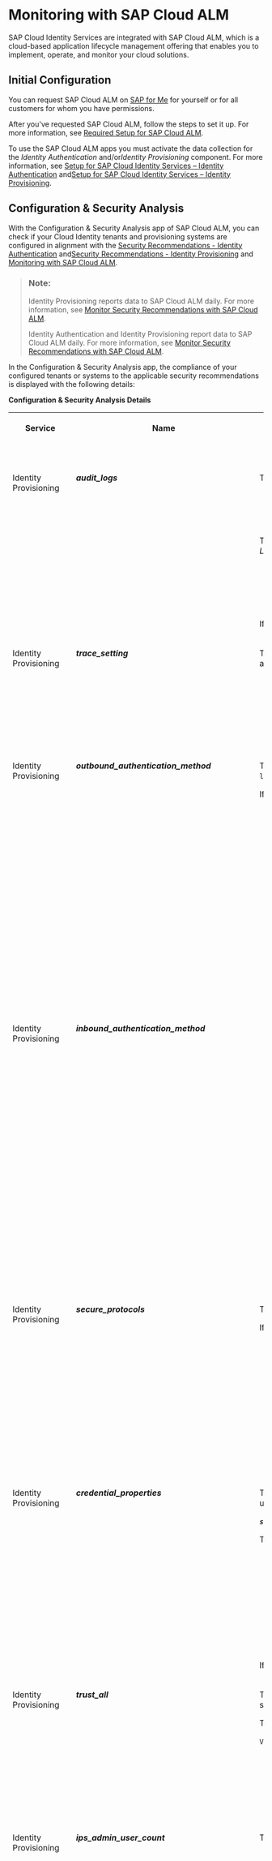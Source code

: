 <!-- loiobc835e53b13c4b4d885013a79a1294f4 -->

# Monitoring with SAP Cloud ALM

SAP Cloud Identity Services are integrated with SAP Cloud ALM, which is a cloud-based application lifecycle management offering that enables you to implement, operate, and monitor your cloud solutions.



<a name="loiobc835e53b13c4b4d885013a79a1294f4__section_xxv_cg1_ybc"/>

## Initial Configuration

You can request SAP Cloud ALM on [SAP for Me](https://me.sap.com/) for yourself or for all customers for whom you have permissions.

After you've requested SAP Cloud ALM, follow the steps to set it up. For more information, see [Required Setup for SAP Cloud ALM](https://help.sap.com/docs/cloud-alm/setup-administration/required-setup).

To use the SAP Cloud ALM apps you must activate the data collection for the *Identity Authentication* and/or*Identity Provisioning* component. For more information, see [Setup for SAP Cloud Identity Services – Identity Authentication](https://support.sap.com/en/alm/sap-cloud-alm/operations/expert-portal/setup-managed-services/calm-setup-ia.html) and[Setup for SAP Cloud Identity Services – Identity Provisioning](https://support.sap.com/en/alm/sap-cloud-alm/operations/expert-portal/setup-managed-services/calm-setup-ip.html).



<a name="loiobc835e53b13c4b4d885013a79a1294f4__section_ojk_1sq_wbc"/>

## Configuration & Security Analysis

With the Configuration & Security Analysis app of SAP Cloud ALM, you can check if your Cloud Identity tenants and provisioning systems are configured in alignment with the [Security Recommendations - Identity Authentication](https://help.sap.com/docs/BTP/c8a9bb59fe624f0981efa0eff2497d7d/531f33def8074ccdb6f1f784a34dafcb.html?seclist-index=BTP-IAS) and[Security Recommendations - Identity Provisioning](https://help.sap.com/docs/btp/sap-btp-security-recommendations-c8a9bb59fe624f0981efa0eff2497d7d/sap-btp-security-recommendations?seclist-index=BTP-IPS&version=Cloud) and [Monitoring with SAP Cloud ALM](monitoring-with-sap-cloud-alm-bc835e5.md).

> ### Note:  
> Identity Provisioning reports data to SAP Cloud ALM daily. For more information, see [Monitor Security Recommendations with SAP Cloud ALM](https://help.sap.com/docs/btp/sap-btp-security-recommendations-c8a9bb59fe624f0981efa0eff2497d7d/monitor-security-recommendations-with-sap-cloud-alm?version=Cloud).
> 
> Identity Authentication and Identity Provisioning report data to SAP Cloud ALM daily. For more information, see [Monitor Security Recommendations with SAP Cloud ALM](https://help.sap.com/docs/btp/sap-btp-security-recommendations-c8a9bb59fe624f0981efa0eff2497d7d/monitor-security-recommendations-with-sap-cloud-alm?version=Cloud).

In the Configuration & Security Analysis app, the compliance of your configured tenants or systems to the applicable security recommendations is displayed with the following details:

**Configuration & Security Analysis Details**


<table>
<tr>
<th valign="top">

Service

</th>
<th valign="top">

Name

</th>
<th valign="top">

Value

</th>
<th valign="top">

Security Recommendation Status

</th>
<th valign="top">

Security Recommendation Index

</th>
</tr>
<tr>
<td valign="top">

Identity Provisioning

</td>
<td valign="top">

***audit\_logs***

</td>
<td valign="top">

The *Data Record* displays the number of configured OAuth clients.

> ### Caution:  
> The compliance check displays reliable data only for bundle tenants.

The *Data Record* displays the following information as displayed in the *Audit Logs* tab in the administration console for SAP Cloud Identity Services:

-   Tenant ID

-   Region

-   Subdomain


If there is no audit logs configuration, the value is empty.

</td>
<td valign="top">

*COMPLIANT* - in case there are audit logs configurations

*NONCOMPLIANT* in the following cases:

-   there is no audit log configuration

-   you have a standalone tenant




</td>
<td valign="top">

[BTP-IPS-0001](https://help.sap.com/docs/btp/sap-btp-security-recommendations-c8a9bb59fe624f0981efa0eff2497d7d/sap-btp-security-recommendations?seclist-index=BTP-IPS-0001&version=Cloud)

</td>
</tr>
<tr>
<td valign="top">

Identity Provisioning

</td>
<td valign="top">

***trace\_setting***

</td>
<td valign="top">

The *Data Record* displays the values set for the properties that enable logging and tracing for personal and sensitive data of the provisioned entities:

-   `ips.trace.failed.entity.content` = *<value\>*

-   `ips.trace.skipped.entity.content` = *<value\>*

-   `ips.trace.created.entity.content` = *<value\>*

-   `ips.trace.updated.entity.content` = *<value\>*




</td>
<td valign="top">

*COMPLIANT* - when all listed properties are set to *false*

*NONCOMPLIANT* – if one or more of these properties are set to *true*

</td>
<td valign="top">

[BTP-IPS-0002](https://help.sap.com/docs/btp/sap-btp-security-recommendations-c8a9bb59fe624f0981efa0eff2497d7d/sap-btp-security-recommendations?seclist-index=BTP-IPS-0002&version=Cloud)

</td>
</tr>
<tr>
<td valign="top">

Identity Provisioning

</td>
<td valign="top">

***outbound\_authentication\_method***

</td>
<td valign="top">

The *Data Record* displays the values set for the properties `Authentication` or `ldap.authentication`.

If there is no authentication property configured, the value is empty.

</td>
<td valign="top">

*COMPLIANT* in the following cases:

-   The system supports certificate authentication and the authentication property is set to *ClientCertificateAuthentication*.

-   The system supports **only** basic authentication and the `Authentication` property is set to *BasicAuthentication*.


*NONCOMPLIANT* in the following cases:

-   There is no authentication property configured.

-   The system supports certificate authentication, but the value of the `Authentication` property is different from *ClientCertificateAuthentication* or the certificate is not configured.




</td>
<td valign="top">

[BTP-IPS-0003](https://help.sap.com/docs/btp/sap-btp-security-recommendations-c8a9bb59fe624f0981efa0eff2497d7d/sap-btp-security-recommendations?seclist-index=BTP-IPS-0003&version=Cloud)

</td>
</tr>
<tr>
<td valign="top">

Identity Provisioning

</td>
<td valign="top">

***inbound\_authentication\_method***

</td>
<td valign="top">

-   *Basic Authentication*
-   *Certificate Authentication*
-   *default* - if the source system is not configured for real-time provisioning

> ### Note:  
> The compliance check is relevant on the tenant level.

> ### Note:  
> You must have an existing destination *IPS\_MANAGE\_AUTHORIZATIONS* to be able to preview reliable data and status for the recommendation.



</td>
<td valign="top">

*COMPLIANT* in the following cases:

-   The authentication type configured is certificate authentication.

-   Displayed by default for source systems that are not used for real-time provisioning.


There is a system user with configured certificate that possesses at least one of the roles: *Access Real-Time Provisioning API* or *Access Proxy System API*.

*NONCOMPLIANT* when:

There is no system user with configured certificate that possesses at least one of the roles: *Access Real-Time Provisioning API* or *Access Proxy System API*.

There is no configured destination *IPS\_MANAGE\_AUTHORIZATIONS* or its configuration is not correct.

</td>
<td valign="top">

[BTP-IPS-0004](https://help.sap.com/docs/btp/sap-btp-security-recommendations-c8a9bb59fe624f0981efa0eff2497d7d/sap-btp-security-recommendations?seclist-index=BTP-IPS-0004&version=Cloud)

</td>
</tr>
<tr>
<td valign="top">

Identity Provisioning

</td>
<td valign="top">

***secure\_protocols***

</td>
<td valign="top">

The *Data Record* displays the values of all configured `URL` properties.

If no URL properties are configured, the value is empty.

</td>
<td valign="top">

*COMPLIANT* in the following cases:

-   The system uses `ProxyType` *Internet* and the secure protocols used are *HTTPS* or *SSH*.

-   The system uses `ProxyType` *OnPremise*, hence insecure protocols are accepted.

-   If there are no `URL` properties configured.


*NONCOMPLIANT* when the system uses `ProxyType` *Internet* and the protocol is insecure \(for example *HTTP*\).

</td>
<td valign="top">

[BTP-IPS-0005](https://help.sap.com/docs/btp/sap-btp-security-recommendations-c8a9bb59fe624f0981efa0eff2497d7d/sap-btp-security-recommendations?seclist-index=BTP-IPS-0005&version=Cloud)

</td>
</tr>
<tr>
<td valign="top">

Identity Provisioning

</td>
<td valign="top">

***credential\_properties***

</td>
<td valign="top">

The check validates whether for the configuration of sensitive information are used credential properties. The information is displayed in the following format:

***`sensitive property` = <value\>***

The possible values are:

-   `true` - when the property is created as `Credential`

    For example, if you have configured `Password` as `Credential`, the result is `Password = true`

-   `false` - if the property is not created as `Credential`

    For example, if you have configured `ssh.password` as `Standard`, the result is `ssh.password = false`

    empty - if there are no sensitive properties configured


If there are no sensitive properties configured, the value is empty.

</td>
<td valign="top">

*COMPLIANT* in the following cases:

-   All sensitive properties are configured as type *Credential*.

-   There are no sensitive properties configured.


*NONCOMPLIANT* if one or more sensitive properties are configured as type *Standard*.

</td>
<td valign="top">

[BTP-IPS-0006](https://help.sap.com/docs/btp/sap-btp-security-recommendations-c8a9bb59fe624f0981efa0eff2497d7d/sap-btp-security-recommendations?seclist-index=BTP-IPS-0006&version=Cloud)

</td>
</tr>
<tr>
<td valign="top">

Identity Provisioning

</td>
<td valign="top">

***trust\_all***

</td>
<td valign="top">

The check evaluates whether the `TrustAll` property is used in productive scenarios.

The information is displayed in the following format:

`Value` = *<property value\>*

</td>
<td valign="top">

*COMPLIANT* when the property `TrustAll` is set to *false*.

*NONCOMPLIANT* - when the property `TrustAll` is set to *true*.

> ### Note:  
> The security compliance check is not supported for connectivity destinations in the SAP BTP cockpit.



</td>
<td valign="top">

[BTP-IPS-0007](https://help.sap.com/docs/btp/sap-btp-security-recommendations-c8a9bb59fe624f0981efa0eff2497d7d/sap-btp-security-recommendations?seclist-index=BTP-IPS-0007&version=Cloud)

</td>
</tr>
<tr>
<td valign="top">

Identity Provisioning

</td>
<td valign="top">

***ips\_admin\_user\_count***

</td>
<td valign="top">

The *Data Record* displays the number of assigned tenant administrators.

> ### Note:  
> You must have an existing destination *IPS\_MANAGE\_AUTHORIZATIONS* to be able to preview reliable data and status for the recommendation.



</td>
<td valign="top">

*COMPLIANT* when the number of tenant administrators assigned is greater than one.

*NONCOMPLIANT*:

-   In case there is only one tenant administrator assigned.

-   When there is no configured destination *IPS\_MANAGE\_AUTHORIZATIONS* or its configuration is not correct.




</td>
<td valign="top">

[BTP-IPS-0008](https://help.sap.com/docs/btp/sap-btp-security-recommendations-c8a9bb59fe624f0981efa0eff2497d7d/sap-btp-security-recommendations?seclist-index=BTP-IPS-0008&version=Cloud)

</td>
</tr>
<tr>
<td valign="top">

Identity Authentication

</td>
<td valign="top">

***ID***

</td>
<td valign="top">

Reports the Id of the service provider or corporate identity provider \(IdP\).

</td>
<td valign="top">

*n/a*

</td>
<td valign="top">

*n/a*

</td>
</tr>
<tr>
<td valign="top">

Identity Authentication

</td>
<td valign="top">

***TYPE***

</td>
<td valign="top">

Reports the type of the service provider \(`SYSTEM_APP`, `BUNDLED_APP` or `CHARGED_APP`\) or `CORPORATE_IDP` for corporate IdPs.

</td>
<td valign="top">

*n/a*

</td>
<td valign="top">

*n/a*

</td>
</tr>
<tr>
<td valign="top">

Identity Authentication

</td>
<td valign="top">

***NAME***

</td>
<td valign="top">

Reports the name of the service provider or corporate IdP.

</td>
<td valign="top">

*n/a*

</td>
<td valign="top">

*n/a*

</td>
</tr>
<tr>
<td valign="top">

Identity Authentication

</td>
<td valign="top">

***certificate\_authentication***

</td>
<td valign="top">

Checks whether the certificate generation and authentication is enabled for each of the user types. If it is, the user types are displayed in a comma separated string: `usertypes`: `employee`,`partner`. If there are no user types for which the setting is enabled, the value is empty.

</td>
<td valign="top">

*COMPLIANT* - if there is at least 1 user type for which the setting is enabled.

*NONCOMPLIANT* - if there are no user types for which the setting is enabled.

</td>
<td valign="top">

[BTP-IAS-0006](https://help.sap.com/docs/btp/sap-btp-security-recommendations-c8a9bb59fe624f0981efa0eff2497d7d/sap-btp-security-recommendations?seclist-index=BTP-IAS-0006&version=Cloud)

</td>
</tr>
<tr>
<td valign="top">

Identity Authentication

</td>
<td valign="top">

***audit\_logs***

</td>
<td valign="top">

Checks whether there is an audit log configuration. If there is, the value is *CONFIGURED*. If there is not, the value is `empty`.

</td>
<td valign="top">

*COMPLIANT* - in case there are audit logs configurations.

*NONCOMPLIANT* - in case there are *NO* audit logs configurations.

</td>
<td valign="top">

[BTP-IAS-0011](https://help.sap.com/docs/btp/sap-btp-security-recommendations-c8a9bb59fe624f0981efa0eff2497d7d/sap-btp-security-recommendations?seclist-index=BTP-IAS-0011&version=Cloud)

</td>
</tr>
<tr>
<td valign="top">

Identity Authentication

</td>
<td valign="top">

***custom\_domain***

</td>
<td valign="top">

Checks whether the custom domain is configured. If it is, the value is *CONFIGURED*. If it is not, the value is empty.

</td>
<td valign="top">

*COMPLIANT* - if the custom domain is configured.

*NONCOMPLIANT* - if the custom domain is *NOT* configured.

</td>
<td valign="top">

[BTP-IAS-0019](https://help.sap.com/docs/btp/sap-btp-security-recommendations-c8a9bb59fe624f0981efa0eff2497d7d/sap-btp-security-recommendations?seclist-index=BTP-IAS-0019&version=Cloud)

</td>
</tr>
<tr>
<td valign="top">

Identity Authentication

</td>
<td valign="top">

***mail\_server\_configuration***

</td>
<td valign="top">

Checks whether there is a custom mail server configured. If the custom mail server is of type AWS, then the value is `aws`, otherwise the value is `custom`. If the there is no custom mail server configuration, the value is empty.

</td>
<td valign="top">

*COMPLIANT* - if the custom mail server is configured.

*NONCOMPLIANT* - if the custom mail server is NOT configured.

</td>
<td valign="top">

[BTP-IAS-0020](https://help.sap.com/docs/btp/sap-btp-security-recommendations-c8a9bb59fe624f0981efa0eff2497d7d/sap-btp-security-recommendations?seclist-index=BTP-IAS-0020&version=Cloud)

</td>
</tr>
<tr>
<td valign="top">

Identity Authentication

</td>
<td valign="top">

***system\_notification***

</td>
<td valign="top">

Checks whether the admin console is configured to send emails about expiring certificates, system notifications, and new administrators to specific e-mail addresses, to the email addresses of all administrators or to none. If there are no email recipients, the value is empty. If the number of configured recipients is equal to the number of user admins or the setting to send the notifications to all admins is enabled, the value is `configured`. Otherwise it is `misconfigured`.

</td>
<td valign="top">

*COMPLIANT* - If the number of configured recipients is equal to the number of user admins or the setting to send the notifications to all admins is `enabled`.

*NONCOMPLIANT* - If there are no email recipients or if it is `misconfigured`.

</td>
<td valign="top">

[BTP-IAS-0022](https://help.sap.com/docs/btp/sap-btp-security-recommendations-c8a9bb59fe624f0981efa0eff2497d7d/sap-btp-security-recommendations?seclist-index=BTP-IAS-0022&version=Cloud)

</td>
</tr>
<tr>
<td valign="top">

Identity Authentication

</td>
<td valign="top">

***security\_alerts***

</td>
<td valign="top">

Checks whether alerts are enabled for security critical events like email, login names, password or two-factor authentication \(TFA\) configuration changes. The value is a comma-separated string with the status for each of the categories.

> ### Example:  
> `email_change=ON,login_name_change=ON,password_change=ON,tfa_change=ON`



</td>
<td valign="top">

*COMPLIANT* - if the security alerts are enabled for the following:

-   Email change

-   Login Name change

-   Credential change

-   TFA device activation or deactivation; postpone enabling of Two-Factor Authentication


*NONCOMPLIANT* - if the security alerts are not configured or one of the above is disabled.

</td>
<td valign="top">

[BTP-IAS-0023](https://help.sap.com/docs/btp/sap-btp-security-recommendations-c8a9bb59fe624f0981efa0eff2497d7d/sap-btp-security-recommendations?seclist-index=BTP-IAS-0023&version=Cloud)

</td>
</tr>
<tr>
<td valign="top">

Identity Authentication

</td>
<td valign="top">

***days\_without\_mfa\_prompt***

</td>
<td valign="top">

Reports the number of days for which the users will not get prompted for second-factor authentication, if they sign in from the same browser. If the property is not configured, the value is empty.

</td>
<td valign="top">

*n/a*

</td>
<td valign="top">

*n/a*

</td>
</tr>
<tr>
<td valign="top">

Identity Authentication

</td>
<td valign="top">

***self\_registration\_link\_lifetime\_seconds***

</td>
<td valign="top">

Reports the validity of the link sent to user for self registration in seconds.

</td>
<td valign="top">

*n/a*

</td>
<td valign="top">

*n/a*

</td>
</tr>
<tr>
<td valign="top">

Identity Authentication

</td>
<td valign="top">

***on\_behalf\_link\_lifetime\_seconds***

</td>
<td valign="top">

Reports the validity of the link sent to user for on-behalf registration in seconds.

</td>
<td valign="top">

*n/a*

</td>
<td valign="top">

*n/a*

</td>
</tr>
<tr>
<td valign="top">

Identity Authentication

</td>
<td valign="top">

***invitation\_link\_lifetime\_seconds***

</td>
<td valign="top">

Reports the validity of the link sent to user for invitation in seconds.

</td>
<td valign="top">

*n/a*

</td>
<td valign="top">

*n/a*

</td>
</tr>
<tr>
<td valign="top">

Identity Authentication

</td>
<td valign="top">

***forgot\_password\_lifetime\_seconds***

</td>
<td valign="top">

Reports the validity of the link sent to user for forgotten password in seconds.

</td>
<td valign="top">

*n/a*

</td>
<td valign="top">

*n/a*

</td>
</tr>
<tr>
<td valign="top">

Identity Authentication

</td>
<td valign="top">

***reset\_password\_lifetime\_seconds***

</td>
<td valign="top">

Reports the validity of the link sent to user for password reset in seconds.

</td>
<td valign="top">

*n/a*

</td>
<td valign="top">

*n/a*

</td>
</tr>
<tr>
<td valign="top">

Identity Authentication

</td>
<td valign="top">

***locked\_password\_lifetime\_seconds***

</td>
<td valign="top">

Reports the validity of the link sent to user for locked password in seconds.

</td>
<td valign="top">

*n/a*

</td>
<td valign="top">

*n/a*

</td>
</tr>
<tr>
<td valign="top">

Identity Authentication

</td>
<td valign="top">

***initial\_password\_token\_lifetime\_seconds***

</td>
<td valign="top">

Reports the validity of the initial password set to user in seconds.

</td>
<td valign="top">

*n/a*

</td>
<td valign="top">

*n/a*

</td>
</tr>
<tr>
<td valign="top">

Identity Authentication

</td>
<td valign="top">

***idp\_initiated\_sso***

</td>
<td valign="top">

Reports whether the IdP-initiated Single Sign On \(SSO\) is enabled.

If it is enabled, the value is *ON*. Otherwise the value is *OFF*.

</td>
<td valign="top">

*n/a*

</td>
<td valign="top">

*n/a*

</td>
</tr>
<tr>
<td valign="top">

Identity Authentication

</td>
<td valign="top">

***manage\_identity\_provisioning\_admin\_count***

</td>
<td valign="top">

Reports the count of users and systems authorized to access the [Application Configuration API](https://api.sap.com/api/SCI_Application_Directory/overview) for running Identity Provisioning jobs or downloading job logs.

> ### Example:  
> `systems=0;users=1`



</td>
<td valign="top">

*n/a*

</td>
<td valign="top">

*n/a*

</td>
</tr>
<tr>
<td valign="top">

Identity Authentication

</td>
<td valign="top">

***read\_users\_admin\_count***

</td>
<td valign="top">

Reports the count of users and systems authorized to read and export users.

> ### Example:  
> `systems=0;users=1`



</td>
<td valign="top">

*n/a*

</td>
<td valign="top">

*n/a*

</td>
</tr>
<tr>
<td valign="top">

Identity Authentication

</td>
<td valign="top">

***manage\_applications\_admin\_count***

</td>
<td valign="top">

Reports the count of users and systems authorized to configure applications.

> ### Example:  
> `systems=0;users=1`



</td>
<td valign="top">

*n/a*

</td>
<td valign="top">

*n/a*

</td>
</tr>
<tr>
<td valign="top">

Identity Authentication

</td>
<td valign="top">

***manage\_users\_admin\_count***

</td>
<td valign="top">

Reports the count of users and systems authorized to manage, export, and import users.

> ### Example:  
> `systems=0;users=1`



</td>
<td valign="top">

*n/a*

</td>
<td valign="top">

*n/a*

</td>
</tr>
<tr>
<td valign="top">

Identity Authentication

</td>
<td valign="top">

***manage\_corp\_idp\_admin\_count***

</td>
<td valign="top">

Reports the count of users and systems authorized to configure corporate identity providers.

> ### Example:  
> `systems=0;users=1`



</td>
<td valign="top">

*n/a*

</td>
<td valign="top">

*n/a*

</td>
</tr>
<tr>
<td valign="top">

Identity Authentication

</td>
<td valign="top">

***manage\_groups\_admin\_count***

</td>
<td valign="top">

Reports the count of users and systems authorized to manage user groups.

> ### Example:  
> `systems=0;users=1`



</td>
<td valign="top">

*n/a*

</td>
<td valign="top">

*n/a*

</td>
</tr>
<tr>
<td valign="top">

Identity Authentication

</td>
<td valign="top">

***manage\_tenant\_configuration\_admin\_count***

</td>
<td valign="top">

Reports the count of users and systems authorized to manage tenant configuration and authorization assignment to users.

> ### Example:  
> `systems=0;users=1`



</td>
<td valign="top">

*n/a*

</td>
<td valign="top">

*n/a*

</td>
</tr>
<tr>
<td valign="top">

Identity Authentication

</td>
<td valign="top">

***admin\_console\_mfa***

</td>
<td valign="top">

Checks whether multi-factor authentication \(MFA\) is configured for the administration console. The possible values are:

-   `delegated_to_corp_idp` - if the administration console is set in full proxy mode and the "Apply Application Configurations" setting of the corporate IdP is disabled.
-   `configured` - if there is a TFA action configured on either service provider \(SP\) or on a tenant level.
-   `misconfigured` - if there is no TFA action configured.



</td>
<td valign="top">

*COMPLIANT* - if there is a TFA action configured.

*NONCOMPLIANT* - if there is no TFA action configured.

*UNRATED* - if it is delegated to the corporate IdP.

</td>
<td valign="top">

[BTP-IAS-0001](https://help.sap.com/docs/btp/sap-btp-security-recommendations-c8a9bb59fe624f0981efa0eff2497d7d/sap-btp-security-recommendations?seclist-index=BTP-IAS-0001&version=Cloud)

</td>
</tr>
<tr>
<td valign="top">

Identity Authentication

</td>
<td valign="top">

***password\_policy***

</td>
<td valign="top">

Checks whether a password policy is configured. The possible values are:

-   `delegated_to_corp_idp` - if the SP is set in full proxy mode.
-   `standard` - if the password policy is set to the default standard one.
-   `enterprise` - if the password policy is set to the default enterprise one.
-   `custom` - if a custom password policy is configured.
-   `empty` - if there is no password policy set.



</td>
<td valign="top">

*COMPLIANT* - if the password policy is either custom or enterprise.

*NONCOMPLIANT* - if the password policy is either standard or none is set.

*UNRATED* - if it is delegated to the corporate IdP.

</td>
<td valign="top">

[BTP-IAS-0002](https://help.sap.com/docs/btp/sap-btp-security-recommendations-c8a9bb59fe624f0981efa0eff2497d7d/sap-btp-security-recommendations?seclist-index=BTP-IAS-0002&version=Cloud)

</td>
</tr>
<tr>
<td valign="top">

Identity Authentication

</td>
<td valign="top">

***user\_application\_access***

</td>
<td valign="top">

Checks the access of end users to the application. The possible values are:

-   `public` - Everyone can access the application; new users can register using the self-registration process.
-   `internal` - Only existing users can access the application.
-   `private` - Only users registered by the application can log on.
-   empty - If the property is inherited from the parent application.



</td>
<td valign="top">

*COMPLIANT* - if the access is restricted only to existing users. `value=internal`.

*NONCOMPLIANT* - `value=public` or `value=private` or the value is inherited from the parent application.

</td>
<td valign="top">

[BTP-IAS-0003](https://help.sap.com/docs/btp/sap-btp-security-recommendations-c8a9bb59fe624f0981efa0eff2497d7d/sap-btp-security-recommendations?seclist-index=BTP-IAS-0003&version=Cloud)

</td>
</tr>
<tr>
<td valign="top">

Identity Authentication

</td>
<td valign="top">

***social\_sign\_on***

</td>
<td valign="top">

Checks whether social sign-on \(SSO\) is enabled. If it is enabled, the value is *ON*. If it is disabled, the value is *OFF*. The value is empty if the property is inherited from the parent application.

</td>
<td valign="top">

*COMPLIANT* - if SSO is disabled.

*NONCOMPLIANT* - if SSO is enabled.

*UNRATED* - if it is inherited from the parent application.

</td>
<td valign="top">

[BTP-IAS-0005](https://help.sap.com/docs/btp/sap-btp-security-recommendations-c8a9bb59fe624f0981efa0eff2497d7d/sap-btp-security-recommendations?seclist-index=BTP-IAS-0005&version=Cloud)

</td>
</tr>
<tr>
<td valign="top">

Identity Authentication

</td>
<td valign="top">

***disable\_password\_authentication***

</td>
<td valign="top">

Checks whether the default authentication method for end users to authenticate with the service is *user name* and *password*. The possible values are:

-   empty - if the configured IdP is not the default local IdP, or there is no RBA configuration, or there are no RBA rules.
-   `configured` - in case the configuration matches the described in the *COMPLIANT* status .
-   `partially configured` - the default action of the RBA configuration is either *Allow* or *TFA* and there is a RBA rule with action *Deny* which only has authentication method set to *User Name and Password* and there is a RBA rule with action different from *Deny*.



</td>
<td valign="top">

*COMPLIANT*

-   if the default action of the RBA configuration and the actions of all the RBA rules is *Deny*.
-   the default action of the RBA configuration is either *Allow* or *TFA* and there is a RBA rule with action *Deny* which only has authentication method set to *User Name and Password*.

NONCOMPLIANT

-   if the default action is *Deny* and the action of any of the RBA rules is *Allow* or *TFA* and the authentication method is either not configured or *User Name and Password*.
-   the default action of the RBA configuration is either *Allow* or *TFA* and there are no RBA rules.



</td>
<td valign="top">

[BTP-IAS-0006](https://help.sap.com/docs/btp/sap-btp-security-recommendations-c8a9bb59fe624f0981efa0eff2497d7d/sap-btp-security-recommendations?seclist-index=BTP-IAS-0006&version=Cloud)

</td>
</tr>
<tr>
<td valign="top">

Identity Authentication

</td>
<td valign="top">

***branding***

</td>
<td valign="top">

Checks whether there is branding of the organization added to the logon screen. The possible values are:

-   empty - if there is no logo resource configured and the custom CSS is not enabled.
-   `configured` - if there is logo resource configured or the custom CSS is enabled.



</td>
<td valign="top">

*COMPLIANT* - if there is logo resource configured or the custom CSS is enabled.

*NONCOMPLIANT* - if there is no logo resource configured and the custom CSS is not enabled.

</td>
<td valign="top">

[BTP-IAS-0021](https://help.sap.com/docs/btp/sap-btp-security-recommendations-c8a9bb59fe624f0981efa0eff2497d7d/sap-btp-security-recommendations?seclist-index=BTP-IAS-0021&version=Cloud)

</td>
</tr>
<tr>
<td valign="top">

Identity Authentication

</td>
<td valign="top">

***reCAPTCHA***

</td>
<td valign="top">

Checks whether self-registration and CAPTCHA are enabled. The possible values are: 1. empty if CAPTCHA is not enabled. 2. configured: if CAPTCHA is enabled for at least the registration form or the login page.

</td>
<td valign="top">

COMPLIANT - if the self-registration is disabled or CAPTCHA is enabled. NONCOMPLIANT - if self-registration is enabled or CAPTCHA is disabled.

</td>
<td valign="top">

[BTP-IAS-0025](https://help.sap.com/docs/btp/sap-btp-security-recommendations-c8a9bb59fe624f0981efa0eff2497d7d/sap-btp-security-recommendations?seclist-index=BTP-IAS-0025&version=Cloud)

</td>
</tr>
<tr>
<td valign="top">

Identity Authentication

</td>
<td valign="top">

***default\_rba\_auth\_action***

</td>
<td valign="top">

Reports the default action set in the RBA configuration of the application. The possible values are:

-   *Allow*
-   *Deny*
-   *TFA*



</td>
<td valign="top">

*n/a*

</td>
<td valign="top">

*n/a*

</td>
</tr>
<tr>
<td valign="top">

Identity Authentication

</td>
<td valign="top">

***default\_authenticating\_idp\_id***

</td>
<td valign="top">

Reports the `id` of the configured corporate IdP.

</td>
<td valign="top">

*n/a*

</td>
<td valign="top">

*n/a*

</td>
</tr>
<tr>
<td valign="top">

Identity Authentication

</td>
<td valign="top">

***default\_authenticating\_idp\_name***

</td>
<td valign="top">

Reports the name of the configured corporate IdP.

</td>
<td valign="top">

*n/a*

</td>
<td valign="top">

*n/a*

</td>
</tr>
<tr>
<td valign="top">

Identity Authentication

</td>
<td valign="top">

***default\_authenticating\_idp\_display\_name***

</td>
<td valign="top">

Reports the display name of the configured corporate IdP.

</td>
<td valign="top">

*n/a*

</td>
<td valign="top">

*n/a*

</td>
</tr>
<tr>
<td valign="top">

Identity Authentication

</td>
<td valign="top">

***default\_authenticating\_idp\_type***

</td>
<td valign="top">

Reports the type of the configured corporate IdP.

</td>
<td valign="top">

*n/a*

</td>
<td valign="top">

*n/a*

</td>
</tr>
<tr>
<td valign="top">

Identity Authentication

</td>
<td valign="top">

***trust\_all\_corporate\_idp***

</td>
<td valign="top">

Reports whether the *Trust All Corporate Identity Providers* setting is enabled. The possible values are:

-   *ON*- if enabled
-   *OFF* - if disabled



</td>
<td valign="top">

*n/a*

</td>
<td valign="top">

*n/a*

</td>
</tr>
<tr>
<td valign="top">

Identity Authentication

</td>
<td valign="top">

*****allow\_ias\_users\_log\_on*****

</td>
<td valign="top">

Reports whether the *Allow Identity Authentication Users Log On* setting is enabled. The possible values are:

-   *ON*- if enabled
-   *OFF* - if disabled



</td>
<td valign="top">

*n/a*

</td>
<td valign="top">

*n/a*

</td>
</tr>
<tr>
<td valign="top">

Identity Authentication

</td>
<td valign="top">

***spnego\_enabled***

</td>
<td valign="top">

Reports whether the *SPNEGO Authentication* setting is enabled. The possible values are:

-   *ON*- if enabled
-   *OFF* - if disabled



</td>
<td valign="top">

*n/a*

</td>
<td valign="top">

*n/a*

</td>
</tr>
<tr>
<td valign="top">

Identity Authentication

</td>
<td valign="top">

***biometric\_authentication\_enabled***

</td>
<td valign="top">

Reports whether the *Biometric Authentication* setting is enabled. The possible values are:

-   *ON*- if enabled
-   *OFF* - if disabled



</td>
<td valign="top">

*n/a*

</td>
<td valign="top">

*n/a*

</td>
</tr>
<tr>
<td valign="top">

Identity Authentication

</td>
<td valign="top">

***force\_authentication***

</td>
<td valign="top">

Reports whether the *Force Authentication* setting is enabled. The possible values are:

-   *ON*- if enabled
-   *OFF* - if disabled



</td>
<td valign="top">

*n/a*

</td>
<td valign="top">

*n/a*

</td>
</tr>
<tr>
<td valign="top">

Identity Authentication

</td>
<td valign="top">

***default\_signing\_algorithm***

</td>
<td valign="top">

Reports the *Signing Algorithm* configuration. The possible values are:

-   *SHA-1*
-   *SHA-256*
-   *SHA-512*



</td>
<td valign="top">

*n/a*

</td>
<td valign="top">

*n/a*

</td>
</tr>
<tr>
<td valign="top">

Identity Authentication

</td>
<td valign="top">

***concurrent\_access***

</td>
<td valign="top">

Reports the Concurrent Access configuration. The possible values are:

-   *Allow*
-   *Warning*
-   *Error*



</td>
<td valign="top">

*n/a*

</td>
<td valign="top">

*n/a*

</td>
</tr>
<tr>
<td valign="top">

Identity Authentication

</td>
<td valign="top">

***identity\_provider\_id***

</td>
<td valign="top">

Reports the `id` of the corporate IdP.

</td>
<td valign="top">

*n/a*

</td>
<td valign="top">

*n/a*

</td>
</tr>
<tr>
<td valign="top">

Identity Authentication

</td>
<td valign="top">

***identity\_provider\_name***

</td>
<td valign="top">

Reports the name of the corporate IdP. The value is empty if not configured.

</td>
<td valign="top">

*n/a*

</td>
<td valign="top">

*n/a*

</td>
</tr>
<tr>
<td valign="top">

Identity Authentication

</td>
<td valign="top">

***identity\_provider\_display\_name***

</td>
<td valign="top">

Reports the display name of the corporate idP.

</td>
<td valign="top">

*n/a*

</td>
<td valign="top">

*n/a*

</td>
</tr>
<tr>
<td valign="top">

Identity Authentication

</td>
<td valign="top">

***identity\_provider\_type***

</td>
<td valign="top">

Reports the type of the corporate IdP. Possible values are:

-   *MS\_ADFS\_2.0 \(Microsoft ADFS / Entra ID \(SAML 2.0\)\)*
-   *SAML\_2.0 \(SAML 2.0 Compliant\)*
-   *OPENID\_CONNECT \(OpenID Connect Compliant\)**NW\_SSO \(SAP Single Sign-On \(SAML 2.0\)\)*



</td>
<td valign="top">

*n/a*

</td>
<td valign="top">

*n/a*

</td>
</tr>
<tr>
<td valign="top">

Identity Authentication

</td>
<td valign="top">

***forward\_all\_sso\_requests***

</td>
<td valign="top">

Reports whether the *Forward All SSO Requests to Corporate IdP* setting is enabled. The possible values are:

-   *ON*- if enabled
-   *OFF* - if disabled



</td>
<td valign="top">

*n/a*

</td>
<td valign="top">

*n/a*

</td>
</tr>
<tr>
<td valign="top">

Identity Authentication

</td>
<td valign="top">

***use\_identity\_auth\_user\_store***

</td>
<td valign="top">

Reports whether the *Use Identity Authentication user store* setting is enabled. The possible values are:

-   *ON*- if enabled
-   *OFF* - if disabled



</td>
<td valign="top">

*COMPLIANT* - if enabled.

*NONCOMPLIANT* - if disabled.

</td>
<td valign="top">

[BTP-IAS-0015](https://help.sap.com/docs/btp/sap-btp-security-recommendations-c8a9bb59fe624f0981efa0eff2497d7d/sap-btp-security-recommendations?seclist-index=BTP-IAS-0015&version=Cloud)

</td>
</tr>
<tr>
<td valign="top">

Identity Authentication

</td>
<td valign="top">

***allow\_identity\_auth\_users\_only***

</td>
<td valign="top">

Reports whether the *Allow Identity Authentication users only* setting is enabled. The possible values are:

-   *ON*- if enabled
-   *OFF* - if disabled



</td>
<td valign="top">

*n/a*

</td>
<td valign="top">

*n/a*

</td>
</tr>
<tr>
<td valign="top">

Identity Authentication

</td>
<td valign="top">

***apply\_app\_auth\_configs***

</td>
<td valign="top">

Reports whether the "Apply Application Configurations" setting is enabled. The possible values are:

-   *ON*- if enabled
-   *OFF* - if disabled



</td>
<td valign="top">

*n/a*

</td>
<td valign="top">

*n/a*

</td>
</tr>
<tr>
<td valign="top">

Identity Authentication

</td>
<td valign="top">

***logout\_redirect\_url***

</td>
<td valign="top">

Reports *Logout Redirect URL*. The value is empty if not configured.

</td>
<td valign="top">

*n/a*

</td>
<td valign="top">

*n/a*

</td>
</tr>
<tr>
<td valign="top">

Identity Authentication

</td>
<td valign="top">

***default\_signing\_algorithm***

</td>
<td valign="top">

Reports the *Signing Algorithm* configuration only if the type is `NOT OPENID_CONNECT`. The possible values are:

-   *SHA-1*
-   *SHA-256*
-   *SHA-512*



</td>
<td valign="top">

*n/a*

</td>
<td valign="top">

*n/a*

</td>
</tr>
<tr>
<td valign="top">

Identity Authentication

</td>
<td valign="top">

***sign\_authentication\_requests***

</td>
<td valign="top">

Reports whether the *Sign authentication requests* setting is enabled only if the type is `NOT OPENID_CONNECT`.

-   *ON*- if enabled
-   *OFF* - if disabled



</td>
<td valign="top">

*n/a*

</td>
<td valign="top">

*n/a*

</td>
</tr>
<tr>
<td valign="top">

Identity Authentication

</td>
<td valign="top">

***sign\_logout\_messages***

</td>
<td valign="top">

Reports whether the *Sign single logout messages* setting is enabled only if the type is `NOT OPENID_CONNECT`. The possible values are:

-   *ON*- if enabled
-   *OFF* - if disabled



</td>
<td valign="top">

*n/a*

</td>
<td valign="top">

*n/a*

</td>
</tr>
<tr>
<td valign="top">

Identity Authentication

</td>
<td valign="top">

***PRIORITY***

</td>
<td valign="top">

Reports the index of the rule based on priority.

</td>
<td valign="top">

*n/a*

</td>
<td valign="top">

*n/a*

</td>
</tr>
<tr>
<td valign="top">

Identity Authentication

</td>
<td valign="top">

***IDENTITY\_PROVIDER\_ID***

</td>
<td valign="top">

Reports the id of the corporate IdP.

</td>
<td valign="top">

*n/a*

</td>
<td valign="top">

*n/a*

</td>
</tr>
<tr>
<td valign="top">

Identity Authentication

</td>
<td valign="top">

***IDENTITY\_PROVIDER\_NAME***

</td>
<td valign="top">

Reports the name of the corporate IdP. Empty if not configured.

</td>
<td valign="top">

*n/a*

</td>
<td valign="top">

*n/a*

</td>
</tr>
<tr>
<td valign="top">

Identity Authentication

</td>
<td valign="top">

***IDENTITY\_PROVIDER\_DISPLAY\_NAME***

</td>
<td valign="top">

 

</td>
<td valign="top">

*n/a*

</td>
<td valign="top">

*n/a*

</td>
</tr>
<tr>
<td valign="top">

Identity Authentication

</td>
<td valign="top">

***USER\_TYPE***

</td>
<td valign="top">

Reports the user type of the rule. Possible values are: `employee`, `public`, `partner`, `customer`, `external`, `onboardee`, `alumni`. The value is empty if not configured.

</td>
<td valign="top">

*n/a*

</td>
<td valign="top">

*n/a*

</td>
</tr>
<tr>
<td valign="top">

Identity Authentication

</td>
<td valign="top">

***USER\_GROUP***

</td>
<td valign="top">

Reports the name of the group. The value is empty if not configured.

</td>
<td valign="top">

*n/a*

</td>
<td valign="top">

*n/a*

</td>
</tr>
<tr>
<td valign="top">

Identity Authentication

</td>
<td valign="top">

***USER\_EMAIL\_DOMAIN***

</td>
<td valign="top">

Reports the email domain of the rule. The value is empty if not configured.

</td>
<td valign="top">

*n/a*

</td>
<td valign="top">

*n/a*

</td>
</tr>
<tr>
<td valign="top">

Identity Authentication

</td>
<td valign="top">

***IP\_NETWORK\_RANGE***

</td>
<td valign="top">

Reports the IP network range of the rule in CIDR format.

> ### Example:  
> `10.10.10.10/11`

The value is empty if not configured.

</td>
<td valign="top">

*n/a*

</td>
<td valign="top">

*n/a*

</td>
</tr>
<tr>
<td valign="top">

Identity Authentication

</td>
<td valign="top">

***PRIORITY***

</td>
<td valign="top">

Reports the index of the rule based on priority.

</td>
<td valign="top">

*n/a*

</td>
<td valign="top">

*n/a*

</td>
</tr>
<tr>
<td valign="top">

Identity Authentication

</td>
<td valign="top">

***IP\_NETWORK\_RANGE***

</td>
<td valign="top">

Reports the IP network range of the rule in CIDR format.

> ### Example:  
> `10.10.10.10/11`

Empty if not configured.

</td>
<td valign="top">

*n/a*

</td>
<td valign="top">

*n/a*

</td>
</tr>
<tr>
<td valign="top">

Identity Authentication

</td>
<td valign="top">

***IP\_FORWARD\_RANGE***

</td>
<td valign="top">

Reports the IP forward range of the rule in CIDR format.

> ### Example:  
> `10.10.10.10/11`

The value is empty if not configured.

</td>
<td valign="top">

*n/a*

</td>
<td valign="top">

*n/a*

</td>
</tr>
<tr>
<td valign="top">

Identity Authentication

</td>
<td valign="top">

***ACTION***

</td>
<td valign="top">

Reports the action of the rule. The possible values are:

-   *Allow*
-   *Deny*
-   *TFA*



</td>
<td valign="top">

*n/a*

</td>
<td valign="top">

*n/a*

</td>
</tr>
<tr>
<td valign="top">

Identity Authentication

</td>
<td valign="top">

***GROUP\_TYPE***

</td>
<td valign="top">

Reports the name of the group. Possible values are:

-   *Cloud \(Cloud Group\)*
-   *Corporate\(On-Premise Group\)*
-   The value is empty if not configured.



</td>
<td valign="top">

*n/a*

</td>
<td valign="top">

*n/a*

</td>
</tr>
<tr>
<td valign="top">

Identity Authentication

</td>
<td valign="top">

******AUTH\_METHOD

</td>
<td valign="top">

Reports the authentication method for the rule. Possible values are:

-   *CERT\(Client Certificate\)**SPNEGO*
-   *UID\_PW \(User Name and Password\)*
-   *TOKEN \(Token\)*
-   *SOCIAL\_IDENTITY \(Social identity Provider\)*
-   *TRUSTED\_IDP\_SAML\_ASSERTION \(Trusted IdP SAML Assertion\)*
-   The value is empty if not configured.



</td>
<td valign="top">

*n/a*

</td>
<td valign="top">

*n/a*

</td>
</tr>
<tr>
<td valign="top">

Identity Authentication

</td>
<td valign="top">

***USER\_ATTRIBUTES***

</td>
<td valign="top">

Reports the user attributes for the rule in format of `key=value`. The value is empty if not configured.

</td>
<td valign="top">

*n/a*

</td>
<td valign="top">

*n/a*

</td>
</tr>
<tr>
<td valign="top">

Identity Authentication

</td>
<td valign="top">

***CORPORATE\_IDP\_ATTRIBUTE***

</td>
<td valign="top">

Reports the corporate IdP attribute for the rule in format of `key=value`. The value is empty if not configured.

</td>
<td valign="top">

*n/a*

</td>
<td valign="top">

*n/a*

</td>
</tr>
<tr>
<td valign="top">

Identity Authentication

</td>
<td valign="top">

***USER\_EMAIL\_DOMAIN***

</td>
<td valign="top">

Reports the email domain of the rule. The value is empty if not configured.

</td>
<td valign="top">

*n/a*

</td>
<td valign="top">

*n/a*

</td>
</tr>
<tr>
<td valign="top">

Identity Authentication

</td>
<td valign="top">

***PASSWORD\_POLICY\_NAME***

</td>
<td valign="top">

Reports the name of the password policy.

</td>
<td valign="top">

*n/a*

</td>
<td valign="top">

*n/a*

</td>
</tr>
<tr>
<td valign="top">

Identity Authentication

</td>
<td valign="top">

***PASSWORD\_POLICY\_STRENGTH***

</td>
<td valign="top">

Reports the strength of the password policy.

</td>
<td valign="top">

*n/a*

</td>
<td valign="top">

*n/a*

</td>
</tr>
<tr>
<td valign="top">

Identity Authentication

</td>
<td valign="top">

***MINIMUM\_PASSWORD\_LENGTH***

</td>
<td valign="top">

Reports the minimum length of characters of the password policy.

</td>
<td valign="top">

*n/a*

</td>
<td valign="top">

*n/a*

</td>
</tr>
<tr>
<td valign="top">

Identity Authentication

</td>
<td valign="top">

***MINIMUM\_PASSWORD\_AGE\_HOURS***

</td>
<td valign="top">

Reports the minimum password age in hours.

</td>
<td valign="top">

*n/a*

</td>
<td valign="top">

*n/a*

</td>
</tr>
<tr>
<td valign="top">

Identity Authentication

</td>
<td valign="top">

***USER\_INACTIVITY\_MONTHS***

</td>
<td valign="top">

Reports the maximum user inactivity in months.

</td>
<td valign="top">

*n/a*

</td>
<td valign="top">

*n/a*

</td>
</tr>
<tr>
<td valign="top">

Identity Authentication

</td>
<td valign="top">

***PASSWORD\_HISTORY\_ENTRY\_COUNT***

</td>
<td valign="top">

Reports the password history entry count.

</td>
<td valign="top">

*n/a*

</td>
<td valign="top">

*n/a*

</td>
</tr>
<tr>
<td valign="top">

Identity Authentication

</td>
<td valign="top">

***FAILED\_SIGN\_IN\_ATTEMPTS***

</td>
<td valign="top">

Reports the failed sign in attempts.

</td>
<td valign="top">

*n/a*

</td>
<td valign="top">

*n/a*

</td>
</tr>
<tr>
<td valign="top">

Identity Authentication

</td>
<td valign="top">

***PASSWORD\_LOCKED\_PERIOD\_HOURS***

</td>
<td valign="top">

Reports the password locked period in hours.

</td>
<td valign="top">

*n/a*

</td>
<td valign="top">

*n/a*

</td>
</tr>
<tr>
<td valign="top">

Identity Authentication

</td>
<td valign="top">

***REQUIRED\_CHARACTER\_GROUPS***

</td>
<td valign="top">

Reports the number of the required character groups.

</td>
<td valign="top">

*n/a*

</td>
<td valign="top">

*n/a*

</td>
</tr>
<tr>
<td valign="top">

Identity Authentication

</td>
<td valign="top">

***PASSWORD\_BEHAVIOUR***

</td>
<td valign="top">

Reports the password behavior of the policy. Possible values are:

-   *reset*
-   *change*



</td>
<td valign="top">

*n/a*

</td>
<td valign="top">

*n/a*

</td>
</tr>
</table>



<a name="loiobc835e53b13c4b4d885013a79a1294f4__section_y2l_d1r_wbc"/>

## Job & Automation Monitoring

In the Job & Automation Monitoring app, you can monitor the execution of your provisioning jobs using specific metrics. The supported provisioning job types are *Read* \(immediate and scheduled\), *Resync* and *Simulate*. In the Job & Automation Monitoring app they are grouped by system name and jоb type. You have the option to drill down from a specific row to the list of executed jobs.

For more information, see [Job & Automation Monitoring](https://help.sap.com/docs/cloud-alm/applicationhelp/job-automation-monitoring?locale=en-US%20and%20https://support.sap.com/ja/alm/sap-cloud-alm/operations/expert-portal/job-monitoring.html) and the [relevant section on the SAP Support Portal](https://support.sap.com/ja/alm/sap-cloud-alm/operations/expert-portal/job-monitoring.html).



<a name="loiobc835e53b13c4b4d885013a79a1294f4__section_lpp_hzx_p2c"/>

## Getting Support

In case you encounter problems with setting up or using the apps, create a case under the relevant component:


<table>
<tr>
<th valign="top">

App Name

</th>
<th valign="top">

Component

</th>
</tr>
<tr>
<td valign="top">

Configuration & Security Analysis

</td>
<td valign="top">

***SV-CLM-OP-CSA***

</td>
</tr>
<tr>
<td valign="top">

Job and Automation Monitoring

</td>
<td valign="top">

***SV-CLM-OP-JM***

</td>
</tr>
</table>

**Related Information**  


[SAP Cloud ALM](https://help.sap.com/docs/CloudALM?locale=en-US&state=PRODUCTION&version=latest)

